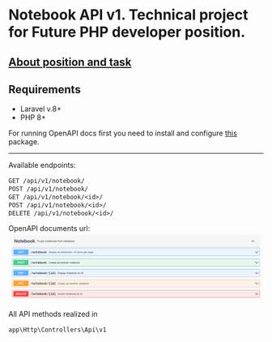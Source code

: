 # Notebook API v1. Technical project for Future PHP developer position.

## [About position and task](https://github.com/muhammadkhon-abdulloev/notebook-api/blob/main/Technical.md "Technical requirements")

## Requirements
- Laravel v.8+
- PHP 8+

For running OpenAPI docs first you need to install and configure  [this](https://github.com/DarkaOnLine/L5-Swagger/wiki/Installation-&-Configuration "this") package.

------------

Available endpoints:
```
GET /api/v1/notebook/
POST /api/v1/notebook/
GET /api/v1/notebook/<id>/
POST /api/v1/notebook/<id>/
DELETE /api/v1/notebook/<id>/
```

OpenAPI documents url:
[![](https://github.com/muhammadkhon-abdulloev/notebook-api/blob/main/image_2022-05-26_19-56-37.png)](https://github.com/muhammadkhon-abdulloev/notebook-api/blob/main/image_2022-05-26_19-56-37.png)


All API methods realized in
```php
app\Http\Controllers\Api\v1
```
